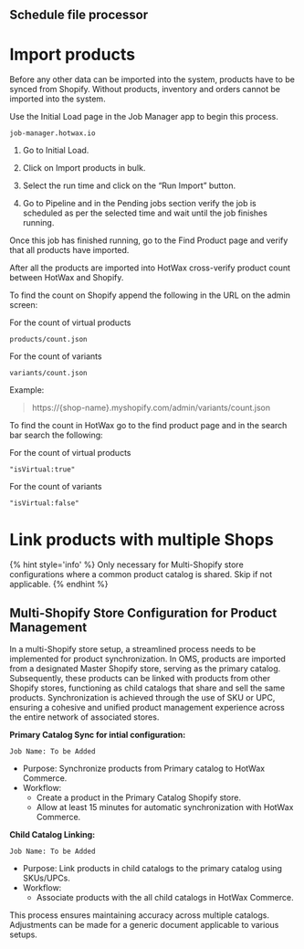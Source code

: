 ## Schedule file processor

# Import products

Before any other data can be imported into the system, products have to be synced from Shopify. Without products, inventory and orders cannot be imported into the system.

Use the Initial Load page in the Job Manager app to begin this process.

```
job-manager.hotwax.io
```

1. Go to Initial Load.

2. Click on Import products in bulk.

3. Select the run time and click on the “Run Import” button.

4. Go to Pipeline and in the Pending jobs section verify the job is scheduled as per the selected time and wait until the job finishes running.

Once this job has finished running, go to the Find Product page and verify that all products have imported.

<!-- add steps for how check for failed imports -->

After all the products are imported into HotWax cross-verify product count between HotWax and Shopify.

To find the count on Shopify append the following in the URL on the admin screen:

For the count of virtual products
```
products/count.json
```

For the count of variants
```
variants/count.json 
```
Example:

> https://{shop-name}.myshopify.com/admin/variants/count.json

To find the count in HotWax go to the find product page and in the search bar search the following:

For the count of virtual products
```
"isVirtual:true"
```

For the count of variants
```
"isVirtual:false"
```

# Link products with multiple Shops

{% hint style='info' %}
Only necessary for Multi-Shopify store configurations where a common product catalog is shared. Skip if not applicable.
{% endhint %}


## Multi-Shopify Store Configuration for Product Management

In a multi-Shopify store setup, a streamlined process needs to be implemented for product synchronization. In OMS, products are imported from a designated Master Shopify store, serving as the primary catalog. Subsequently, these products can be linked with products from other Shopify stores, functioning as child catalogs that share and sell the same products. Synchronization is achieved through the use of SKU or UPC, ensuring a cohesive and unified product management experience across the entire network of associated stores.

**Primary Catalog Sync for intial configuration:**

`Job Name: To be Added`
   - Purpose: Synchronize products from Primary catalog to HotWax Commerce.
   - Workflow:
     - Create a product in the Primary Catalog Shopify store.
     - Allow at least 15 minutes for automatic synchronization with HotWax Commerce.

**Child Catalog Linking:**

`Job Name: To be Added`
   - Purpose: Link products in child catalogs to the primary catalog using SKUs/UPCs.
   - Workflow:
     - Associate products with the all child catalogs in HotWax Commerce.


This process ensures maintaining accuracy across multiple catalogs. Adjustments can be made for a generic document applicable to various setups.

